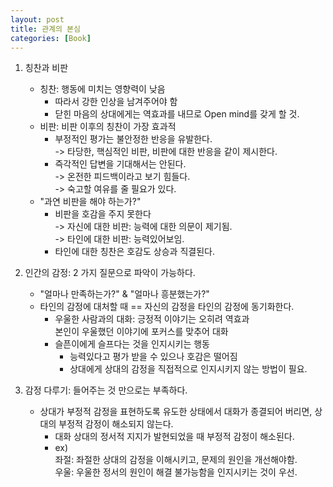 ```yaml
---
layout: post
title: 관계의 본심
categories: [Book]
---
```


1. 칭찬과 비판
    - 칭찬: 행동에 미치는 영향력이 낮음  
        - 따라서 강한 인상을 남겨주어야 함  
        - 닫힌 마음의 상대에게는 역효과를 내므로 Open mind를 갖게 할 것.
    - 비판: 비판 이후의 칭찬이 가장 효과적  
        - 부정적인 평가는 불안정한 반응을 유발한다.  
        -> 타당한, 핵심적인 비판, 비판에 대한 반응을 같이 제시한다.  
        - 즉각적인 답변을 기대해서는 안된다.  
        -> 온전한 피드백이라고 보기 힘들다.  
        -> 숙고할 여유를 줄 필요가 있다.  
    - "과연 비판을 해야 하는가?"
        - 비판을 호감을 주지 못한다  
        -> 자신에 대한 비판: 능력에 대한 의문이 제기됨.  
        -> 타인에 대한 비판: 능력있어보임.
        - 타인에 대한 칭찬은 호감도 상승과 직결된다.

2. 인간의 감정: 2 가지 질문으로 파악이 가능하다.
    - "얼마나 만족하는가?" & "얼마나 흥분했는가?"
    - 타인의 감정에 대처할 때 == 자신의 감정을 타인의 감정에 동기화한다.
        - 우울한 사람과의 대화: 긍정적 이야기는 오히려 역효과  
        본인이 우울했던 이야기에 포커스를 맞추어 대화
        - 슬픈이에게 슬프다는 것을 인지시키는 행동
            - 능력있다고 평가 받을 수 있으나 호감은 떨어짐
            - 상대에게 상대의 감정을 직접적으로 인지시키지 않는 방법이 필요.

3. 감정 다루기: 들어주는 것 만으로는 부족하다.
    - 상대가 부정적 감정을 표현하도록 유도한 상태에서 대화가 종결되어 버리면, 상대의 부정적 감정이 해소되지 않는다.
        - 대화 상대의 정서적 지지가 발현되었을 때 부정적 감정이 해소된다.
        - ex)  
        좌절: 좌절한 상대의 감정을 이해시키고, 문제의 원인을 개선해야함.  
        우울: 우울한 정서의 원인이 해결 불가능함을 인지시키는 것이 우선.